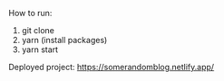 How to run:

1. git clone
2. yarn (install packages)
3. yarn start

Deployed project: https://somerandomblog.netlify.app/
